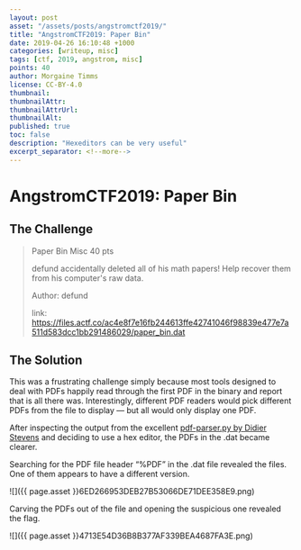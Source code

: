 ```yaml
---
layout: post
asset: "/assets/posts/angstromctf2019/"
title: "AngstromCTF2019: Paper Bin"
date: 2019-04-26 16:10:48 +1000
categories: [writeup, misc]
tags: [ctf, 2019, angstrom, misc]
points: 40
author: Morgaine Timms
license: CC-BY-4.0
thumbnail: 
thumbnailAttr: 
thumbnailAttrUrl: 
thumbnailAlt: 
published: true
toc: false
description: "Hexeditors can be very useful"
excerpt_separator: <!--more-->
---
```


AngstromCTF2019: Paper Bin
===========================

The Challenge
-------------

> Paper Bin
> Misc
> 40 pts
>
> defund accidentally deleted all of his math papers! Help recover them from his computer's raw data.
>
> Author: defund
>
> link: https://files.actf.co/ac4e8f7e16fb244613ffe42741046f98839e477e7a511d583dcc1bb291486029/paper_bin.dat

<!--more-->

The Solution
------------

This was a frustrating challenge simply because most tools designed to deal with PDFs happily read through the first PDF in the binary and report that is all there was.
Interestingly, different PDF readers would pick different PDFs from the file to display — but all would only display one PDF.

After inspecting the output from the excellent [pdf-parser.py by Didier Stevens](https://blog.didierstevens.com/2008/10/30/pdf-parserpy/) and deciding to use a hex editor, the PDFs in the .dat became clearer.

Searching for the PDF file header “%PDF” in the .dat file revealed the files. One of them appears to have a different version.

![]({{ page.asset }}6ED266953DEB27B53066DE71DEE358E9.png)

Carving the PDFs out of the file and opening the suspicious one revealed the flag.

![]({{ page.asset }}4713E54D36B8B377AF339BEA4687FA3E.png)